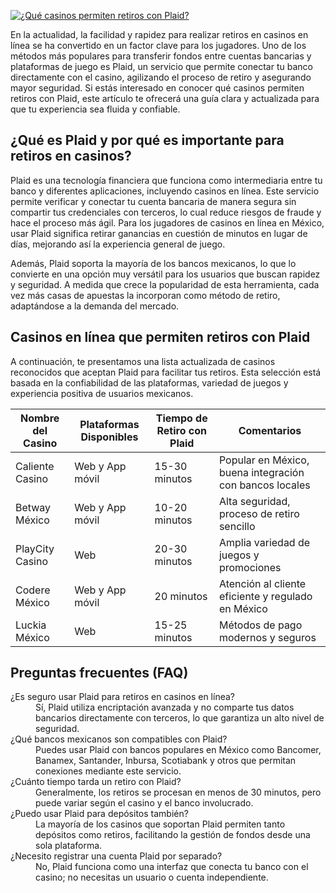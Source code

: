 [![¿Qué casinos permiten retiros con Plaid?](https://123-caf.pages.dev/gitsignup.png)](https://vrmoo.ru/Bt82HjjY)

<p>En la actualidad, la facilidad y rapidez para realizar retiros en casinos en línea se ha convertido en un factor clave para los jugadores. Uno de los métodos más populares para transferir fondos entre cuentas bancarias y plataformas de juego es Plaid, un servicio que permite conectar tu banco directamente con el casino, agilizando el proceso de retiro y asegurando mayor seguridad. Si estás interesado en conocer qué casinos permiten retiros con Plaid, este artículo te ofrecerá una guía clara y actualizada para que tu experiencia sea fluida y confiable.</p>  <h2>¿Qué es Plaid y por qué es importante para retiros en casinos?</h2> <p>Plaid es una tecnología financiera que funciona como intermediaria entre tu banco y diferentes aplicaciones, incluyendo casinos en línea. Este servicio permite verificar y conectar tu cuenta bancaria de manera segura sin compartir tus credenciales con terceros, lo cual reduce riesgos de fraude y hace el proceso más ágil. Para los jugadores de casinos en línea en México, usar Plaid significa retirar ganancias en cuestión de minutos en lugar de días, mejorando así la experiencia general de juego.</p> <p>Además, Plaid soporta la mayoría de los bancos mexicanos, lo que lo convierte en una opción muy versátil para los usuarios que buscan rapidez y seguridad. A medida que crece la popularidad de esta herramienta, cada vez más casas de apuestas la incorporan como método de retiro, adaptándose a la demanda del mercado.</p>  <h2>Casinos en línea que permiten retiros con Plaid</h2> <p>A continuación, te presentamos una lista actualizada de casinos reconocidos que aceptan Plaid para facilitar tus retiros. Esta selección está basada en la confiabilidad de las plataformas, variedad de juegos y experiencia positiva de usuarios mexicanos.</p>  <table>   <thead>     <tr>       <th>Nombre del Casino</th>       <th>Plataformas Disponibles</th>       <th>Tiempo de Retiro con Plaid</th>       <th>Comentarios</th>     </tr>   </thead>   <tbody>     <tr>       <td>Caliente Casino</td>       <td>Web y App móvil</td>       <td>15-30 minutos</td>       <td>Popular en México, buena integración con bancos locales</td>     </tr>     <tr>       <td>Betway México</td>       <td>Web y App móvil</td>       <td>10-20 minutos</td>       <td>Alta seguridad, proceso de retiro sencillo</td>     </tr>     <tr>       <td>PlayCity Casino</td>       <td>Web</td>       <td>20-30 minutos</td>       <td>Amplia variedad de juegos y promociones</td>     </tr>     <tr>       <td>Codere México</td>       <td>Web y App móvil</td>       <td>20 minutos</td>       <td>Atención al cliente eficiente y regulado en México</td>     </tr>     <tr>       <td>Luckia México</td>       <td>Web</td>       <td>15-25 minutos</td>       <td>Métodos de pago modernos y seguros</td>     </tr>   </tbody> </table>  <h2>Preguntas frecuentes (FAQ)</h2> <dl>   <dt>¿Es seguro usar Plaid para retiros en casinos en línea?</dt>   <dd>Sí, Plaid utiliza encriptación avanzada y no comparte tus datos bancarios directamente con terceros, lo que garantiza un alto nivel de seguridad.</dd>    <dt>¿Qué bancos mexicanos son compatibles con Plaid?</dt>   <dd>Puedes usar Plaid con bancos populares en México como Bancomer, Banamex, Santander, Inbursa, Scotiabank y otros que permitan conexiones mediante este servicio.</dd>    <dt>¿Cuánto tiempo tarda un retiro con Plaid?</dt>   <dd>Generalmente, los retiros se procesan en menos de 30 minutos, pero puede variar según el casino y el banco involucrado.</dd>    <dt>¿Puedo usar Plaid para depósitos también?</dt>   <dd>La mayoría de los casinos que soportan Plaid permiten tanto depósitos como retiros, facilitando la gestión de fondos desde una sola plataforma.</dd>    <dt>¿Necesito registrar una cuenta Plaid por separado?</dt>   <dd>No, Plaid funciona como una interfaz que conecta tu banco con el casino; no necesitas un usuario o cuenta independiente.</dd> </dl>